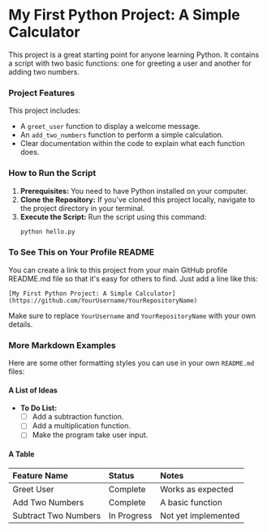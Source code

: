 # My First Python Project: A Simple Calculator

This project is a great starting point for anyone learning Python. It contains a script with two basic functions: one for greeting a user and another for adding two numbers.

### Project Features

This project includes:
* A `greet_user` function to display a welcome message.
* An `add_two_numbers` function to perform a simple calculation.
* Clear documentation within the code to explain what each function does.

### How to Run the Script

1.  **Prerequisites:** You need to have Python installed on your computer.
2.  **Clone the Repository:** If you've cloned this project locally, navigate to the project directory in your terminal.
3.  **Execute the Script:** Run the script using this command:
    ```bash
    python hello.py
    ```

### To See This on Your Profile README

You can create a link to this project from your main GitHub profile README.md file so that it's easy for others to find. Just add a line like this:

`[My First Python Project: A Simple Calculator](https://github.com/YourUsername/YourRepositoryName)`

Make sure to replace `YourUsername` and `YourRepositoryName` with your own details.

### More Markdown Examples

Here are some other formatting styles you can use in your own `README.md` files:

#### A List of Ideas
* **To Do List:**
    * [ ] Add a subtraction function.
    * [ ] Add a multiplication function.
    * [ ] Make the program take user input.

#### A Table
| Feature Name | Status | Notes |
|:--- |:--- |:--- |
| Greet User | Complete | Works as expected |
| Add Two Numbers | Complete | A basic function |
| Subtract Two Numbers| In Progress| Not yet implemented |
